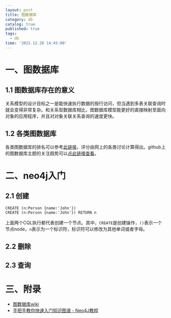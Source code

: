 ```yaml
---
layout: post
title: 图数据库
category: db
catalog: true
published: true
tags:
  - db
time: '2022.12.28 14:45:00'
---
```

# 一、图数据库
## 1.1 图数据库存在的意义
关系模型的设计目标之一是能快速执行数据的按行访问，但当遇到多表关联查询时就会变得非常复杂。和关系型数据库相比，图数据库模型能更好的直接映射至面向对象的应用程序，并且对对象关联关系查询的速度更快。

## 1.2 各类图数据库
各类图数据库的排名可以参考[此链接](https://db-engines.com/en/ranking/graph+dbms)，评分由网上的各类讨论计算得出。github上的图数据库主题的关注趋势可以[点此链接查看](https://github.com/topics/graph-database)。

# 二、neo4j入门
## 2.1 创建
```
CREATE (n:Person {name:'John'})
CREATE (n:Person {name:'John'}) RETURN n
```
上面两个CQL执行都代表创建一个节点。其中，`CREATE`是创建操作，`()`表示一个节点node，`n`表示为一个标识符，标识符可以修改为其他单词或者字母。

## 2.2 删除
## 2.3 查询

# 三、附录
- [图数据库wiki](https://en.wikipedia.org/wiki/Graph_database)   
- [手把手教你快速入门知识图谱 - Neo4J教程](https://zhuanlan.zhihu.com/p/88745411)   
